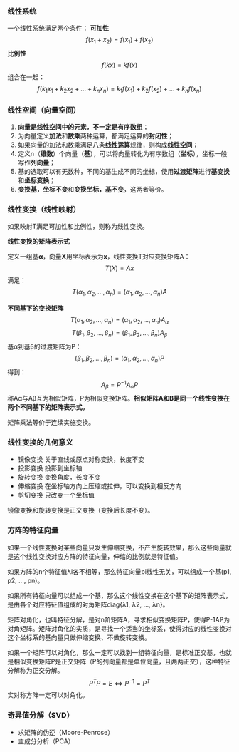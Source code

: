 ### 线性系统

一个线性系统满足两个条件：
**可加性**
$$
f(x_{1} + x_{2})=f(x_{1})+f(x_{2})
$$
**比例性**
$$
f(kx)=kf(x)
$$
组合在一起：
$$
f(k_{1}x_{1} + k_{2}x_{2} + ... + k_{n}x_{n})=k_{1}f(x_{1})+k_{2}f(x_{2}) + ... + k_{n}f(x_{n})
$$

### 线性空间（向量空间）

1. **向量是线性空间中的元素，不一定是有序数组**；
2. 为向量定义**加法**和**数乘**两种运算，都满足运算的**封闭性**；
3. 如果向量的加法和数乘满足八条**线性运算**规律，则构成**线性空间**；
4. 定义n（**维数**）个向量（**基**），可以将向量转化为有序数组（**坐标**），坐标一般写作**列向量**；
5. 基的选取可以有无数种，不同的基生成不同的坐标，使用**过渡矩阵**进行**基变换**和**坐标变换**；
6. **变换基，坐标不变**和**变换坐标，基不变**，这两者等价。

### 线性变换（线性映射）

如果映射T满足可加性和比例性，则称为线性变换。

**线性变换的矩阵表示式**

定义一组基**α**，向量**X**用坐标表示为**x**，线性变换T对应变换矩阵A：
$$
T(X)=Ax
$$
满足：
$$
T(α_{1},α_{2},...,α_{n})=(α_{1},α_{2},...,α_{n})A
$$

**不同基下的变换矩阵**
$$
T(α_{1},α_{2},...,α_{n})=(α_{1},α_{2},...,α_{n})A_{α}
$$
$$
T(β_{1},β_{2},...,β_{n})=(β_{1},β_{2},...,β_{n})A_{β}
$$
基α到基β的过渡矩阵为P：
$$
(β_{1},β_{2},...,β_{n})=(α_{1},α_{2},...,α_{n})P
$$
得到：
$$
A_{β}=P^{-1}A_{α}P
$$
称Aα与Aβ互为相似矩阵，P为相似变换矩阵。**相似矩阵A和B是同一个线性变换在两个不同基下的矩阵表示式。**

矩阵乘法等价于连续实施变换。

### 线性变换的几何意义

- 镜像变换  关于直线或原点对称变换，长度不变
- 投影变换  投影到坐标轴
- 旋转变换  变换角度，长度不变
- 伸缩变换  在坐标轴方向上压缩或拉伸，可以变换到相反方向
- 剪切变换  只改变一个坐标值

镜像变换和旋转变换是正交变换（变换后长度不变）。

### 方阵的特征向量

如果一个线性变换对某些向量只发生伸缩变换，不产生旋转效果，那么这些向量就是这个线性变换对应方阵的特征向量，伸缩的比例就是特征值。

如果方阵的n个特征值λi各不相等，那么特征向量pi线性无关，可以组成一个基(p1, p2, ..., pn)。

如果所有特征向量可以组成一个基，那么这个线性变换在这个基下的矩阵表示式，是由各个对应特征值组成的对角矩阵diag{λ1, λ2, ..., λn}。

矩阵对角化，也叫特征分解，是对n阶矩阵A，寻求相似变换矩阵P，使得P-1AP为对角矩阵。矩阵对角化的实质，是寻找一个适当的坐标系，使得对应的线性变换对这个坐标系的基向量只做伸缩变换、不做旋转变换。

如果一个矩阵可以对角化，那么一定可以找到一组特征向量，是标准正交基，也就是相似变换矩阵P是正交矩阵（P的列向量都是单位向量，且两两正交），这种特征分解称为正交分解。
$$
P^{T} P=E \Leftrightarrow P^{-1}=P^{T}
$$
实对称方阵一定可以对角化。

### 奇异值分解（SVD）

- 求矩阵的伪逆（Moore-Penrose）
- 主成分分析（PCA）